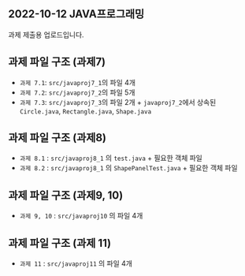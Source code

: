 ## 2022-10-12 JAVA프로그래밍

과제 제출용 업로드입니다.

## 과제 파일 구조 (과제7)

- `과제 7.1`: `src/javaproj7_1`의 파일 4개
- `과제 7.2`: `src/javaproj7_2`의 파일 5개
- `과제 7.3`: `src/javaproj7_3`의 파일 2개 + `javaproj7_2`에서 상속된 `Circle.java`, `Rectangle.java`, `Shape.java`

## 과제 파일 구조 (과제8)

- `과제 8.1` : `src/javaproj8_1` 의 `test.java` + 필요한 객체 파일
- `과제 8.2` : `src/javaproj8_1` 의 `ShapePanelTest.java` + 필요한 객체 파일

## 과제 파일 구조 (과제9, 10)

- `과제 9, 10` : `src/javaproj10` 의 파일 4개

## 과제 파일 구조 (과제 11)

- `과제 11` : `src/javaproj11` 의 파일 4개

